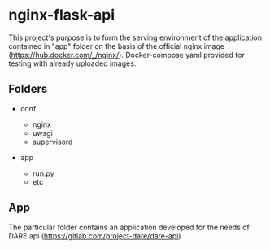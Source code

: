 # nginx-flask-api

This project's purpose is to form the serving environment of the application contained in "app" folder on the basis of the official nginx image (https://hub.docker.com/_/nginx/).
Docker-compose yaml provided for testing with already uploaded images.

## Folders

* conf
    * nginx 
    * uwsgi 
    * supervisord 
    
* app
    * run.py
    * etc

## App

The particular folder contains an application developed for the needs of DARE api (https://gitlab.com/project-dare/dare-api).

